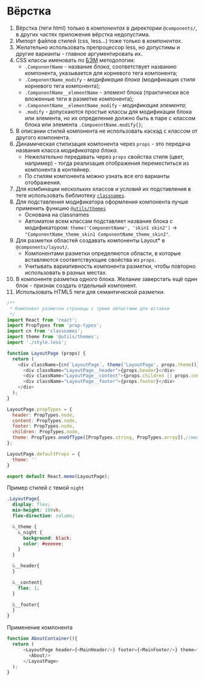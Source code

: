 # Вёрстка

1. Вёрстка (теги html) только в *компонентах* в директории `@components/`, в других частях приложения вёрстка недопустима.
2. Импорт файлов стилей (css, less...) тоже только в *компонентах*.
3. Желательно использовать препроцессор less, но допустимы и другие варианты - главное аргументировать их.
4. CSS классы именовать по [БЭМ](https://ru.bem.info/methodology/quick-start/) методологии: 
    - `.ComponentName` - название *блока*, соответствует названию компонента, указывается для корневого тега компонента; 
    - `.ComponentName_modify` - *модификация блока* (модификация стиля корневого тега компонента);
    - `.ComponentName__elementName` - *элемент* блока (практически все вложенные теги в разметке компонента); 
    - `.ComponentName__elementName_modify` - *модификация элемента*;
    - `.modify` - допускаются простые классы для модификации блока или элемента, но их определение должно быть в паре с классом блока или элемента `.CompoenntName.modify{}`;
5. В описании стилей компонента не использовать каскад с классом от другого компонента.
6. Динамическая стилизация компонента через `props` - это передача названия класса *модификатора блока*. 
    - Нежелательно передавать через `props` свойства стиля (цвет, например) - тогда реализация отображения переместиться из компонента в контейнер.
    - По стилям компонента можно узнать все его варианты отображения.
7. Для комбинации нескольких классов и условий их подставления в теге использовать библиотеку [`classnames`](https://www.npmjs.com/package/classnames). 
8. Для подставления модификатора оформления компонента лучше применить функцию [`@utils/themes`](https://github.com/ylabio/react-skeleton/blob/master/src/utils/themes.js)
    - Основана на classnames
    - Автоматом всем классам подставляет название блока с модификатором:
   `theme('ComponentName', 'skin1 skin2')` → `"ComponentName_theme_skin1 ComponentName_theme_skin2"`.
9. Для разметки областей создавать компоненты Layout* в `@components/layout/`. 
    - Компонентами разметки определяются области, в которые вставляются соответствующие свойства из `props`.
    - Учитывать вариативность компонента разметки, чтобы повторно использовать в разных местах.
10. В компоненте разметка одного блока. Желание заверстать ещё один блок - признак создать отдельный компонент. 
11. Использовать HTML5 теги для семантической разметки.

```js
/**
 * Компонент разметки страницы с тремя областями для вставки
 */
import React from 'react';
import PropTypes from 'prop-types';
import cn from 'classnames';
import theme from '@utils/themes';
import './style.less';

function LayoutPage (props) {
  return (
    <div className={cn(`LayoutPage`, theme('LayoutPage', props.theme))}>
      <div className="LayoutPage__header">{props.header}</div>
      <div className="LayoutPage__content">{props.children || props.content}</div>
      <div className="LayoutPage__footer">{props.footer}</div>
    </div>
  );
}

LayoutPage.propTypes = {
  header: PropTypes.node,
  content: PropTypes.node,
  footer: PropTypes.node,
  children: PropTypes.node,
  theme: PropTypes.oneOfType([PropTypes.string, PropTypes.array]),//можно передать несколько тем через пробел или массивом
};

LayoutPage.defaultProps = {
  theme: ''
}

export default React.memo(LayoutPage);
```

Пример стилей с темой `night`
```css   
.LayoutPage{
  display: flex;
  min-height: 100vh;
  flex-direction: column;

  &_theme {
    &_night {
      background: black;
      color: #eeeeee;
    }
  }

  &__header{
  }

  &__content{
    flex: 1;
  }

  &__footer{
  }
}
```

Применение компонента
```js
function AboutContainer(){
  return (
      <LayoutPage header={<MainHeader/>} footer={<MainFooter/>} theme="night">
        <About/>
      </LayoutPage>
  );
}

```
